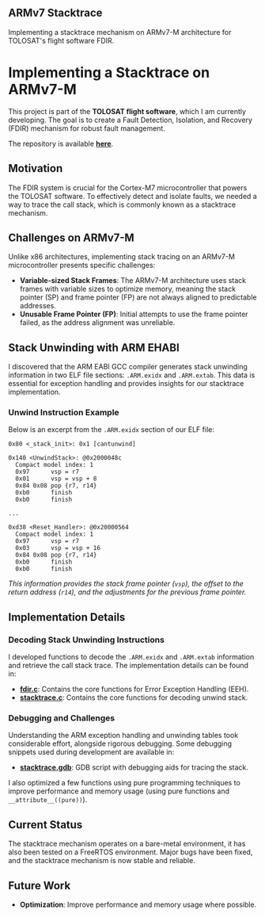 <!-- *META -->

<!-- ----------------------------------------------------------------------- -->

## ARMv7 Stacktrace

<!-- ------------------------- Quick Description --------------------------- -->

Implementing a stacktrace mechanism on ARMv7-M architecture for TOLOSAT's flight software FDIR.

<!-- ----------------------------------------------------------------------- -->

<!-- !META -->

<!-- *CONTENT -->

<!-- ----------------------------------------------------------------------- -->

# Implementing a Stacktrace on ARMv7-M

This project is part of the **TOLOSAT flight software**, which I am currently developing. The goal is to create a Fault Detection, Isolation, and Recovery (FDIR) mechanism for robust fault management.

The repository is available **[here](https://github.com/TheoBessel/ARM_Stacktrace)**.

## Motivation

The FDIR system is crucial for the Cortex-M7 microcontroller that powers the TOLOSAT software. To effectively detect and isolate faults, we needed a way to trace the call stack, which is commonly known as a stacktrace mechanism.

## Challenges on ARMv7-M

Unlike x86 architectures, implementing stack tracing on an ARMv7-M microcontroller presents specific challenges:
- **Variable-sized Stack Frames**: The ARMv7-M architecture uses stack frames with variable sizes to optimize memory, meaning the stack pointer (SP) and frame pointer (FP) are not always aligned to predictable addresses.
- **Unusable Frame Pointer (FP)**: Initial attempts to use the frame pointer failed, as the address alignment was unreliable.

## Stack Unwinding with ARM EHABI

I discovered that the ARM EABI GCC compiler generates stack unwinding information in two ELF file sections: `.ARM.exidx` and `.ARM.extab`. This data is essential for exception handling and provides insights for our stacktrace implementation.

### Unwind Instruction Example
Below is an excerpt from the `.ARM.exidx` section of our ELF file:

```assembly
0x80 <_stack_init>: 0x1 [cantunwind]

0x140 <UnwindStack>: @0x2000048c
  Compact model index: 1
  0x97      vsp = r7
  0x01      vsp = vsp + 8
  0x84 0x08 pop {r7, r14}
  0xb0      finish
  0xb0      finish

...

0xd38 <Reset_Handler>: @0x20000564
  Compact model index: 1
  0x97      vsp = r7
  0x03      vsp = vsp + 16
  0x84 0x08 pop {r7, r14}
  0xb0      finish
  0xb0      finish
```

*This information provides the stack frame pointer (`vsp`), the offset to the return address (`r14`), and the adjustments for the previous frame pointer.*

## Implementation Details

### Decoding Stack Unwinding Instructions

I developed functions to decode the `.ARM.exidx` and `.ARM.extab` information and retrieve the call stack trace. The implementation details can be found in:
- **[fdir.c](https://github.com/TheoBessel/ARM_Stacktrace/tree/main/src/fdir.c)**: Contains the core functions for Error Exception Handling (EEH).
- **[stacktrace.c](https://github.com/TheoBessel/ARM_Stacktrace/tree/main/src/stacktrace.c)**: Contains the core functions for decoding unwind stack.

### Debugging and Challenges

Understanding the ARM exception handling and unwinding tables took considerable effort, alongside rigorous debugging. Some debugging snippets used during development are available in:
- **[stacktrace.gdb](https://github.com/TheoBessel/ARM_Stacktrace/tree/main/script/stacktrace.gdb)**: GDB script with debugging aids for tracing the stack.

I also optimized a few functions using pure programming techniques to improve performance and memory usage (using pure functions and `__attribute__((pure))`).

## Current Status

The stacktrace mechanism operates on a bare-metal environment, it has also been tested on a FreeRTOS environment.
Major bugs have been fixed, and the stacktrace mechanism is now stable and reliable.

## Future Work
- **Optimization**: Improve performance and memory usage where possible.

<!-- ----------------------------------------------------------------------- -->

<!-- !CONTENT -->